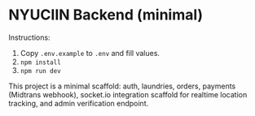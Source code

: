 # NYUCIIN Backend (minimal)

Instructions:
1. Copy `.env.example` to `.env` and fill values.
2. `npm install`
3. `npm run dev`

This project is a minimal scaffold: auth, laundries, orders, payments (Midtrans webhook),
socket.io integration scaffold for realtime location tracking, and admin verification endpoint.

